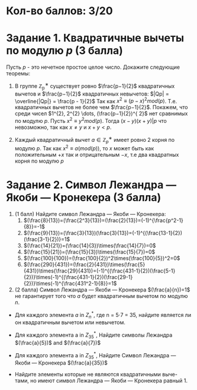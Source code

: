 # Кол-во баллов: 3/20

# Задание 1. Квадратичные вычеты по модулю _p_ (3 балла)
Пусть $p$ - это нечетное простое целое число. Докажите следующие теоремы:  

1. В группе $\mathbb{Z^{∗}_p}$ существует ровно $\frac{p−1}{2}$ квадратичных вычетов и $\frac{p−1}{2}$ квадратичных невычетов:
$|Qp| = \overline{|Qp|} = \frac{p - 1}{2}$
Так как $x^{2} \equiv (p−x)^{2} mod(p)$. Т.е. квадратичных вычетов не более чем $\frac{p−1}{2}$. Покажем, что среди чисел $1^{2}, 2^{2} \dots, (\frac{p−1}{2})^{ 2}$ нет сравнимых по модулю $p$. Пусть $x^{2} \equiv y^2mod(p)$. Тогда $(x-y)(x+y)|p$ что невозможно, так как $x \ne y$ и $x + y < p$. 

2. Каждый квадратичный вычет $a \in \mathbb{Z}^{∗}_p$ имеет ровно 2 корня по модулю $p$.
Так как $x^{2} \equiv a (mod(p))$, то $x$ может быть как положительным $+x$ так и отрицательным $-x$, т.е два квадратных корня по модулю $p$

# Задание 2. Символ Лежандра — Якоби — Кронекера (3 балла)
1. (1 балл) Найдите символ Лежандра — Якоби — Кронекера:
	1. $(\frac{8}{13})=(\frac{2^3}{13})=(\frac{2}{13})=(-1)^{\frac{p^2-1}{8}}=-1$
	2. $(\frac{9}{13})=(\frac{3}{13})(\frac{3}{13})=(-1)^{(\frac{13-1}{2})(\frac{3-1}{2})}=1$
	3. $(\frac{14}{21})=(\frac{14}{3})\times(\frac{14}{7})=0$
	4. $(\frac{15}{21})=(\frac{15}{3})\times(\frac{15}{7})=0$
	5. $(\frac{100}{100})=(\frac{100}{2})^2\times(\frac{100}{5})^2=0$
	6. $(\frac{290}{431})=(\frac{2}{431})\times(\frac{5}{431})\times(\frac{29}{431})=(-1)^{(\frac{431-1}{2})(\frac{5-1}{2})}\times(-1)^{(\frac{431-1}{2})(\frac{29-1}{2})}\times(-1)^{\frac{431^2-1}{8}}=1$
2. (2 балла) Символ Лежандра — Якоби — Кронекера $(\frac{a}{n})=1$ не гарантирует того что $a$ будет квадратичным вычетом по модулю $n$.
- Для каждого элемента $a$ in $Z^{*}_n$, где n = 5⋅7 = 35, найдите является ли он квадратичным вычетом или невычетом.

- Для каждого элемента a in $Z^{*}_{35}$, Найдите символы Лежандра $(\frac{a}{5})$ and $(\frac{a}{7})$

-   Для каждого элемента a in $Z^{*}_{35}$, Найдите Символ Лежандра — Якоби — Кронекера $(\frac{a}{35})$

-   Найдите элементы которые не являются квадратичными выче- тами, но имеют символ Лежандра — Якоби — Кронекера равный 1.